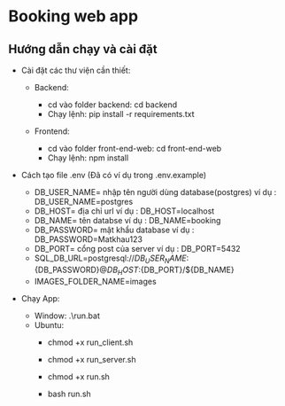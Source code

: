 # Booking web app
## Hướng dẫn chạy và cài đặt

- Cài đặt các thư viện cần thiết:
    - Backend:
        - cd vào folder backend: cd backend
        - Chạy lệnh: pip install -r requirements.txt
    
    - Frontend:
        - cd vào folder front-end-web: cd front-end-web
        - Chạy lệnh: npm install
- Cách tạo file .env (Đã có ví dụ trong .env.example)
  - DB_USER_NAME= nhập tên người dùng database(postgres) ví dụ : DB_USER_NAME=postgres
  - DB_HOST= địa chỉ url ví dụ : DB_HOST=localhost
  - DB_NAME= tên databse ví dụ : DB_NAME=booking
  - DB_PASSWORD= mật khẩu database ví dụ : DB_PASSWORD=Matkhau123
  - DB_PORT= cổng post của server ví dụ : DB_PORT=5432
  - SQL_DB_URL=postgresql://${DB_USER_NAME}:${DB_PASSWORD}@${DB_HOST}:${DB_PORT}/${DB_NAME}
  - IMAGES_FOLDER_NAME=images

- Chạy App:
    - Window: .\run.bat
    - Ubuntu: 
        - chmod +x run_client.sh
        - chmod +x run_server.sh
        - chmod +x run.sh

        - bash run.sh




    

